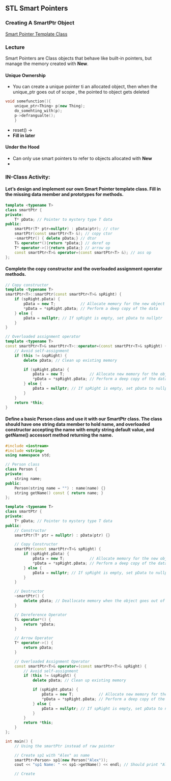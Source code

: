 ## STL Smart Pointers
### Creating A SmartPtr Object

[Smart Pointer Template Class](SmrtPtr.cpp)  

### Lecture

  Smart Pointers are Class objects that behave like built-in pointers, but manage the memory created with **New**.  
#### Unique Ownership
- You can create a unique pointer ti an allocated object, then when the unique_ptr goes out of scope , the pointed to object gets deleted  

```cpp
void somefunction(){
    unique_ptr<Thing> p(new Thing);
    do_somehting_with(p);
    p->defrangualte();
    }
```
- reset() ->
- **Fill in later**    

#### Under the Hood
- Can only use smart pointers to refer to objects allocated with **New**  
- 



### IN-Class Activity:

#### Let’s design and implement our own Smart Pointer template class. Fill in the missing data member and prototypes for methods.


```cpp
template <typename T>
class smartPtr {
private:
    T* pData; // Pointer to mystery type T data
public:
    smartPtr(T* ptr=nullptr) : pData(ptr); // ctor
    smartPtr(const smartPtr<T> &); // copy ctor
    ~smartPtr() { delete pData;} // dtor
    T& operator*(){return *pData;} // deref op
    T* operator->(){return pData;} // arrow op
    const smartPtr<T>& operator=(const smartPtr<T> &); // ass op
};
```

#### Complete the copy constructor and the overloaded assignment operator methods.
```cpp
// Copy constructor
template <typename T>
smartPtr<T>::smartPtr(const smartPtr<T>& spRight) {
    if (spRight.pData) {  
        pData = new T;           // Allocate memory for the new object
        *pData = *spRight.pData; // Perform a deep copy of the data
    } else {
        pData = nullptr; // If spRight is empty, set pData to nullptr
    }
}

// Overloaded assignment operator
template <typename T>
const smartPtr<T>& smartPtr<T>::operator=(const smartPtr<T>& spRight) {
    // Avoid self-assignment
    if (this != &spRight) {
        delete pData; // Clean up existing memory

        if (spRight.pData) {  
            pData = new T;           // Allocate new memory for the object
            *pData = *spRight.pData; // Perform a deep copy of the data
        } else {
            pData = nullptr; // If spRight is empty, set pData to nullptr
        }
    }
    return *this;
}

```
#### Define a basic Person class and use it with our SmartPtr class. The class should have one string data member to hold name, and overloaded constructor accepting the name with empty string default value, and getName() accessort method returning the name.

```cpp
#include <iostream>
#include <string>
using namespace std;

// Person class
class Person {
private:
    string name;
public:
    Person(string name = "") : name(name) {}
    string getName() const { return name; }
};

template <typename T>
class smartPtr {
private:
    T* pData; // Pointer to mystery type T data
public:
    // Constructor
    smartPtr(T* ptr = nullptr) : pData(ptr) {}

    // Copy Constructor
    smartPtr(const smartPtr<T>& spRight) {
        if (spRight.pData) {
            pData = new T;           // Allocate memory for the new object
            *pData = *spRight.pData; // Perform a deep copy of the data
        } else {
            pData = nullptr; // If spRight is empty, set pData to nullptr
        }
    }

    // Destructor
    ~smartPtr() {
        delete pData; // Deallocate memory when the object goes out of scope
    }

    // Dereference Operator
    T& operator*() {
        return *pData;
    }

    // Arrow Operator
    T* operator->() {
        return pData;
    }

    // Overloaded Assignment Operator
    const smartPtr<T>& operator=(const smartPtr<T>& spRight) {
        // Avoid self-assignment
        if (this != &spRight) {
            delete pData; // Clean up existing memory

            if (spRight.pData) {  
                pData = new T;           // Allocate new memory for the object
                *pData = *spRight.pData; // Perform a deep copy of the data
            } else {
                pData = nullptr; // If spRight is empty, set pData to nullptr
            }
        }
        return *this;
    }
};

int main() {
    // Using the smartPtr instead of raw pointer

    // Create sp1 with "Alex" as name
    smartPtr<Person> sp1(new Person("Alex"));
    cout << "sp1 Name: " << sp1->getName() << endl; // Should print "Alex"

    // Create

```